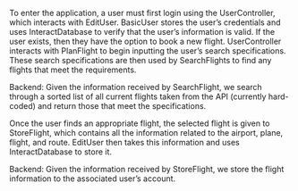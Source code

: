 To enter the application, a user must first login using the UserController, which interacts with EditUser. BasicUser stores the user’s credentials and uses InteractDatabase to verify that the user’s information is valid. If the user exists, then they have the option to book a new flight. UserController interacts with PlanFlight to begin inputting the user’s search specifications. These search specifications are then used by SearchFlights to find any flights that meet the requirements.  

Backend: Given the information received by SearchFlight, we search through a sorted list of all current flights taken from the API (currently hard-coded) and return those that meet the specifications. 

Once the user finds an appropriate flight, the selected flight is given to StoreFlight, which contains all the information related to the airport, plane, flight, and route. EditUser then takes this information and uses InteractDatabase to store it. 

Backend: Given the information received by StoreFlight, we store the flight information to the associated user’s account.